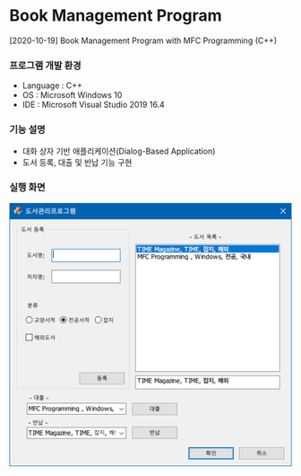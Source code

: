 # Book Management Program
[2020-10-19] Book Management Program with MFC Programming (C++)

### 프로그램 개발 환경
- Language : C++
- OS : Microsoft Windows 10
- IDE : Microsoft Visual Studio 2019 16.4

### 기능 설명
- 대화 상자 기반 애플리케이션(Dialog-Based Application)
- 도서 등록, 대출 및 반납 기능 구현

### 실행 화면

![실행 화면](picture.PNG)
